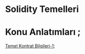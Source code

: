 # Solidity Temelleri
 
# Konu Anlatımları ;
[Temel Kontrat Bilgileri-1](https://github.com/umaysafak/Solidity-Temeller/blob/main/Temel%20Kontrat%20Bilgileri-1);
  
